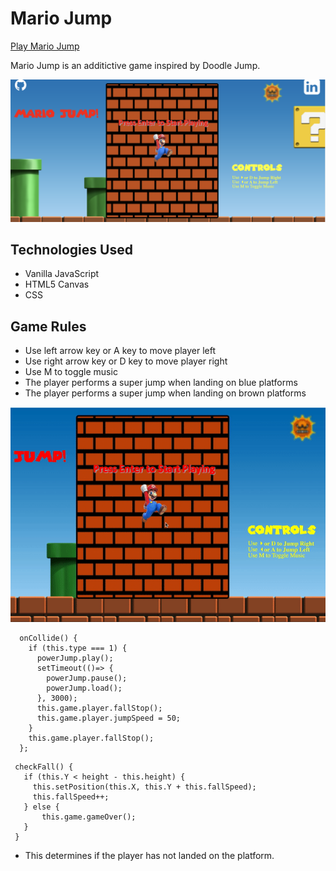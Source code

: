 # Mario Jump
[Play Mario Jump](https://hsachdeva01.github.io/MarioJump/)

Mario Jump is an additictive game inspired by Doodle Jump.

![](/assets/images/MarioJump%20Game%20Cover.png)

## Technologies Used

* Vanilla JavaScript
* HTML5 Canvas
* CSS

## Game Rules
* Use left arrow key or A key to move player left
* Use right arrow key or D key to move player right
* Use M to toggle music
* The player performs a super jump when landing on blue platforms
* The player performs a super jump when landing on brown platforms

![](/assets/images/MarioJump.gif)

```
  onCollide() {
    if (this.type === 1) {
      powerJump.play();
      setTimeout(()=> {
        powerJump.pause();
        powerJump.load();
      }, 3000);
      this.game.player.fallStop();
      this.game.player.jumpSpeed = 50;
    }
    this.game.player.fallStop();
  };
 ```

 ```
  checkFall() {
    if (this.Y < height - this.height) {
      this.setPosition(this.X, this.Y + this.fallSpeed);
      this.fallSpeed++;
    } else {
        this.game.gameOver();
    }
  }
```
 * This determines if the player has not landed on the platform. 
